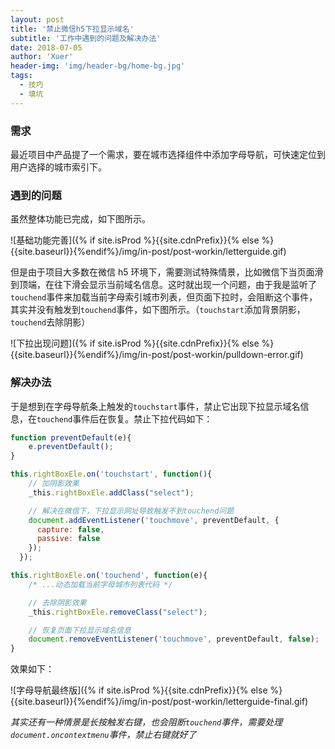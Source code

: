 ```yaml
---
layout: post
title: '禁止微信h5下拉显示域名'
subtitle: '工作中遇到的问题及解决办法'
date: 2018-07-05
author: 'Xuer'
header-img: 'img/header-bg/home-bg.jpg'
tags:
  - 技巧
  - 填坑
---
```


### 需求

最近项目中产品提了一个需求，要在城市选择组件中添加字母导航，可快速定位到用户选择的城市索引下。

### 遇到的问题

虽然整体功能已完成，如下图所示。

![基础功能完善]({% if site.isProd %}{{site.cdnPrefix}}{% else %}{{site.baseurl}}{%endif%}/img/in-post/post-workin/letterguide.gif)

但是由于项目大多数在微信 h5 环境下，需要测试特殊情景，比如微信下当页面滑到顶端，在往下滑会显示当前域名信息。这时就出现一个问题，由于我是监听了`touchend`事件来加载当前字母索引城市列表，但页面下拉时，会阻断这个事件，其实并没有触发到`touchend`事件，如下图所示。（`touchstart`添加背景阴影，`touchend`去除阴影）

![下拉出现问题]({% if site.isProd %}{{site.cdnPrefix}}{% else %}{{site.baseurl}}{%endif%}/img/in-post/post-workin/pulldown-error.gif)

### 解决办法

于是想到在字母导航条上触发的`touchstart`事件，禁止它出现下拉显示域名信息，在`touchend`事件后在恢复。禁止下拉代码如下：

```js
function preventDefault(e){
    e.preventDefault();
}

this.rightBoxEle.on('touchstart', function(){
    // 加阴影效果
    _this.rightBoxEle.addClass("select");

    // 解决在微信下，下拉显示网址导致触发不到touchend问题
    document.addEventListener('touchmove', preventDefault, {
      capture: false,
      passive: false
    });
  });

this.rightBoxEle.on('touchend', function(e){
    /* ...动态加载当前字母城市列表代码 */

    // 去除阴影效果
    _this.rightBoxEle.removeClass("select");

    // 恢复页面下拉显示域名信息
    document.removeEventListener('touchmove', preventDefault, false);
}
```

效果如下：

![字母导航最终版]({% if site.isProd %}{{site.cdnPrefix}}{% else %}{{site.baseurl}}{%endif%}/img/in-post/post-workin/letterguide-final.gif)

_其实还有一种情景是长按触发右键，也会阻断`touchend`事件，需要处理`document.oncontextmenu`事件，禁止右键就好了_

